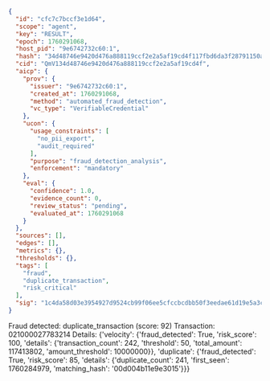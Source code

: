 ```json
{
  "id": "cfc7c7bccf3e1d64",
  "scope": "agent",
  "key": "RESULT",
  "epoch": 1760291068,
  "host_pid": "9e6742732c60:1",
  "hash": "34d48746e9420d476a888119ccf2e2a5af19cd4f117fbd6da3f28791150a1488",
  "cid": "QmV134d48746e9420d476a888119ccf2e2a5af19cd4f",
  "aicp": {
    "prov": {
      "issuer": "9e6742732c60:1",
      "created_at": 1760291068,
      "method": "automated_fraud_detection",
      "vc_type": "VerifiableCredential"
    },
    "ucon": {
      "usage_constraints": [
        "no_pii_export",
        "audit_required"
      ],
      "purpose": "fraud_detection_analysis",
      "enforcement": "mandatory"
    },
    "eval": {
      "confidence": 1.0,
      "evidence_count": 0,
      "review_status": "pending",
      "evaluated_at": 1760291068
    }
  },
  "sources": [],
  "edges": [],
  "metrics": {},
  "thresholds": {},
  "tags": [
    "fraud",
    "duplicate_transaction",
    "risk_critical"
  ],
  "sig": "1c4da58d03e3954927d9524cb99f06ee5cfccbcdbb50f3eedae61d19e5a3c6a3"
}
```

Fraud detected: duplicate_transaction (score: 92)
Transaction: 021000027783214
Details: {'velocity': {'fraud_detected': True, 'risk_score': 100, 'details': {'transaction_count': 242, 'threshold': 50, 'total_amount': 117413802, 'amount_threshold': 10000000}}, 'duplicate': {'fraud_detected': True, 'risk_score': 85, 'details': {'duplicate_count': 241, 'first_seen': 1760284979, 'matching_hash': '00d004b11e9e3015'}}}